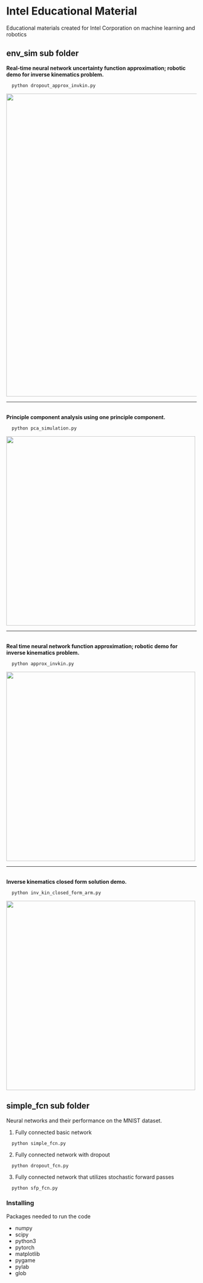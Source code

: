 # Intel Educational Material
Educational materials created for Intel Corporation on machine learning and robotics

## env_sim sub folder
**Real-time neural network uncertainty function approximation; robotic demo for inverse kinematics problem.**
```
  python dropout_approx_invkin.py
```
<img src="https://github.com/trevor-richardson/educational_material/blob/master/visualizations/stoch_for_passes.gif" width="800">

---

\
**Principle component analysis using one principle component.**
```
  python pca_simulation.py
```
<img src="https://github.com/trevor-richardson/educational_material/blob/master/visualizations/pca.gif" width="500">

---

\
**Real time neural network function approximation; robotic demo for inverse kinematics problem.**
```
  python approx_invkin.py
```
<img src="https://github.com/trevor-richardson/educational_material/blob/master/visualizations/inv_kin_approx.gif" width="500">

---

\
**Inverse kinematics closed form solution demo.**
```
  python inv_kin_closed_form_arm.py
```
<img src="https://github.com/trevor-richardson/educational_material/blob/master/visualizations/inv_kin_closedform.gif" width="500">


## simple_fcn sub folder
Neural networks and their performance on the MNIST dataset.
1) Fully connected basic network
```
  python simple_fcn.py
```
2) Fully connected network with dropout
```
  python dropout_fcn.py
```
3) Fully connected network that utilizes stochastic forward passes
```
  python sfp_fcn.py 
```


### Installing

Packages needed to run the code
* numpy
* scipy
* python3
* pytorch
* matplotlib
* pygame
* pylab
* glob
